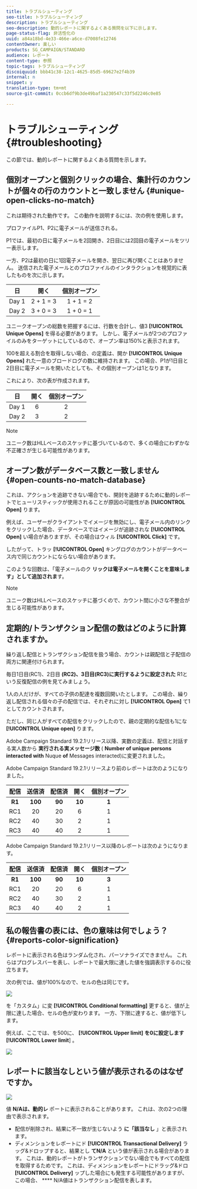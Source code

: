 ```yaml
---
title: トラブルシューティング
seo-title: トラブルシューティング
description: トラブルシューティング
seo-description: 動的レポートに関するよくある質問を以下に示します。
page-status-flag: 非活性化の
uuid: a84a18bd-4e33-466e-a6ce-d7008fe12746
contentOwner: 楽しい
products: SG_CAMPAIGN/STANDARD
audience: レポート
content-type: 参照
topic-tags: トラブルシューティング
discoiquuid: bbb41c38-12c1-4625-85d5-69627e2f4b39
internal: n
snippet: y
translation-type: tm+mt
source-git-commit: 0ccb6df9b3de49baf1a230547c33f5d2246c0e85

---
```



# トラブルシューティング{#troubleshooting}

この節では、動的レポートに関するよくある質問を示します。

## 個別オープンと個別クリックの場合、集計行のカウントが個々の行のカウントと一致しません {#unique-open-clicks-no-match}

これは期待された動作です。
この動作を説明するには、次の例を使用します。

プロファイルP1、P2に電子メールが送信される。

P1では、最初の日に電子メールを2回開き、2日目には2回目の電子メールをツリー表示します。

一方、P2は最初の日に1回電子メールを開き、翌日に再び開くことはありません。
送信された電子メールとのプロファイルのインタラクションを視覚的に表したものを次に示します。

<table> 
 <thead> 
  <tr> 
   <th align="center"> <strong>日</strong><br /> </th> 
   <th align="center"> <strong>開く</strong><br /> </th> 
   <th align="center"> <strong>個別オープン</strong><br /> </th> 
  </tr> 
 </thead> 
 <tbody> 
  <tr> 
   <td align="center"> Day 1<br /> </td> 
   <td align="center"> 2 + 1 = 3<br /> </td> 
   <td align="center"> 1 + 1 = 2<br /> </td> 
  </tr> 
  <tr> 
   <td align="center"> Day 2<br /> </td> 
   <td align="center"> 3 + 0 = 3<br /> </td> 
   <td align="center"> 1 + 0 = 1<br /> </td> 
  </tr>
 </tbody> 
</table>

ユニークオープンの総数を把握するには、行数を合計し、値3 **[!UICONTROL Unique Opens]** を得る必要があります。 しかし、電子メールが2つのプロファイルのみをターゲットにしているので、オープン率は150%と表示されます。

100を超える割合を取得しない場合、の定義は、開か **[!UICONTROL Unique Opens]** れた一意のブロードログの数に維持されます。 この場合、P1が1日目と2日目に電子メールを開いたとしても、その個別オープンは1となります。

これにより、次の表が作成されます。

<table> 
 <thead> 
  <tr> 
   <th align="center"> <strong>日</strong><br /> </th> 
   <th align="center"> <strong>開く</strong><br /> </th> 
   <th align="center"> <strong>個別オープン</strong><br /> </th> 
  </tr> 
 </thead> 
 <tbody> 
  <tr> 
   <td align="center"> Day 1<br /> </td> 
   <td align="center"> 6<br /> </td> 
   <td align="center"> 2<br /> </td>
  </tr> 
  <tr> 
   <td align="center"> Day 2<br /> </td> 
   <td align="center"> 3<br /> </td> 
   <td align="center"> 2<br /> </td> 
  </tr> 
 </tbody> 
</table>

>[!NOTE]
>
>ユニーク数はHLLベースのスケッチに基づいているので、多くの場合にわずかな不正確さが生じる可能性があります。

## オープン数がデータベース数と一致しません {#open-counts-no-match-database}

これは、アクションを追跡できない場合でも、開封を追跡するために動的レポートでヒューリスティックが使用されることが原因の可能性があ **[!UICONTROL Open]** ります。

例えば、ユーザーがクライアントでイメージを無効にし、電子メール内のリンクをクリックした場合、データベースではイメージが追跡されな **[!UICONTROL Open]** い場合がありますが、その場合はウィル **[!UICONTROL Click]** です。

したがって、トラッ **[!UICONTROL Open]** キングログのカウントがデータベース内で同じカウントにならない場合があります。

このような回数は、「電子メールのク **リックは電子メールを開くことを意味します」として追加されま**&#x200B;す。

>[!NOTE]
>
>ユニーク数はHLLベースのスケッチに基づくので、カウント間に小さな不整合が生じる可能性があります。

## 定期的/トランザクション配信の数はどのように計算されますか。

繰り返し配信とトランザクション配信を扱う場合、カウントは親配信と子配信の両方に関連付けられます。

毎日1日目(RC1)、2日目 **(RC2)、3日目(RC3)に実行するように設定された** R1という反復配信の例を見てみましょう。

1人の人だけが、すべての子供の配達を複数回開いたとします。 この場合、繰り返し配信される個々の子の配信では、それぞれに対し **[!UICONTROL Open]** て1としてカウントされます。

ただし、同じ人がすべての配信をクリックしたので、親の定期的な配信も1にな **[!UICONTROL Unique open]** ります。

Adobe Campaign Standard 19.2.1リリース以降、実数の定義は、配信と対話する実人数から **実行される実メッセージ数** ( **Number of unique persons interacted with** Nuque **of** Messages interacted)に変更されました。

Adobe Campaign Standard 19.2.1リリースより前のレポートは次のようになりました。

<table> 
 <thead> 
  <tr> 
   <th align="center"> <strong>配信</strong><br /> </th> 
   <th align="center"> <strong>送信済</strong><br /> </th> 
   <th align="center"> <strong>配信済</strong><br /> </th>
   <th align="center"> <strong>開く</strong><br /> </th> 
   <th align="center"> <strong>個別オープン</strong><br /> </th>
  </tr> 
 </thead> 
 <tbody> 
  <tr> 
   <td align="center"> <strong>R1<br/> </td> 
   <td align="center"> <strong>100<br/> </td> 
   <td align="center"> <strong>90<br/> </td> 
   <td align="center"> <strong>10<br/> </td> 
   <td align="center"> <strong>1<br/> </td> 
  </tr> 
  <tr> 
   <td align="center"> RC1<br/> </td> 
   <td align="center"> 20<br /> </td> 
   <td align="center"> 20<br /> </td> 
   <td align="center"> 6<br /> </td> 
   <td align="center"> 1<br /> </td> 
  </tr>
    <tr> 
   <td align="center"> RC2<br /> </td> 
   <td align="center"> 40<br /> </td> 
   <td align="center"> 30<br /> </td> 
   <td align="center"> 2<br /> </td> 
   <td align="center"> 1<br /> </td> 
  </tr> 
    <tr> 
   <td align="center"> RC3<br /> </td> 
   <td align="center"> 40<br /> </td> 
   <td align="center"> 40<br /> </td> 
   <td align="center"> 2<br /> </td> 
   <td align="center"> 1<br /> </td> 
  </tr>
 </tbody> 
</table>

Adobe Campaign Standard 19.2.1リリース以降のレポートは次のようになります。

<table> 
 <thead> 
  <tr> 
   <th align="center"> <strong>配信</strong><br /> </th> 
   <th align="center"> <strong>送信済</strong><br /> </th> 
   <th align="center"> <strong>配信済</strong><br /> </th>
   <th align="center"> <strong>開く</strong><br /> </th> 
   <th align="center"> <strong>個別オープン</strong><br /> </th>
  </tr> 
 </thead> 
 <tbody> 
  <tr> 
   <td align="center"> <strong>R1<br/> </td> 
   <td align="center"> <strong>100<br/> </td> 
   <td align="center"> <strong>90<br/> </td> 
   <td align="center"> <strong>10<br/> </td> 
   <td align="center"> <strong>3<br/> </td> 
  </tr> 
  <tr> 
   <td align="center"> RC1<br/> </td> 
   <td align="center"> 20<br /> </td> 
   <td align="center"> 20<br /> </td> 
   <td align="center"> 6<br /> </td> 
   <td align="center"> 1<br /> </td> 
  </tr>
    <tr> 
   <td align="center"> RC2<br /> </td> 
   <td align="center"> 40<br /> </td> 
   <td align="center"> 30<br /> </td> 
   <td align="center"> 2<br /> </td> 
   <td align="center"> 1<br /> </td> 
  </tr> 
    <tr> 
   <td align="center"> RC3<br /> </td> 
   <td align="center"> 40<br /> </td> 
   <td align="center"> 40<br /> </td> 
   <td align="center"> 2<br /> </td> 
   <td align="center"> 1<br /> </td> 
  </tr> 
 </tbody> 
</table>

## 私の報告書の表には、色の意味は何でしょう？ {#reports-color-signification}

レポートに表示される色はランダム化され、パーソナライズできません。 これらはプログレスバーを表し、レポートで最大限に達した値を強調表示するのに役立ちます。

次の例では、値が100%なので、セルの色は同じです。

![](assets/troubleshooting_1.png)

を「カスタム」に変 **[!UICONTROL Conditional formatting]** 更すると、値が上限に達した場合、セルの色が変わります。 一方、下限に達すると、値が低下します。

例えば、ここでは、を500に、 **[!UICONTROL Upper limit]** **を0に設定します[!UICONTROL Lower limit**] 。

![](assets/troubleshooting_2.png)

## レポートに該当なしという値が表示されるのはなぜですか。

![](assets/troubleshooting_3.png)

値 **N/Aは、動的レ** ポートに表示されることがあります。 これは、次の2つの理由で表示されます。

* 配信が削除され、結果に不一致が生じないよう **に「該当なし** 」と表示されます。
* ディメンションをレポートにド **[!UICONTROL Transactional Delivery]** ラッグ&amp;ドロップすると、結果とし **てN/A** という値が表示される場合があります。 これは、動的レポートがトランザクションでない場合でもすべての配信を取得するためです。
これは、ディメンションをレポートにドラッグ&amp;ドロ **[!UICONTROL Delivery]** ップした場合にも発生する可能性がありますが、この場合、 **** N/A値はトランザクション配信を表します。
